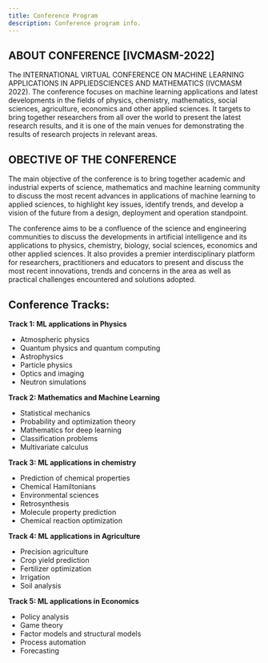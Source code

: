 ```yaml
---
title: Conference Program
description: Conference program info.
---
```

## ABOUT CONFERENCE [IVCMASM-2022] 
The INTERNATIONAL VIRTUAL CONFERENCE ON MACHINE LEARNING APPLICATIONS IN APPLIEDSCIENCES AND MATHEMATICS (IVCMASM 2022). The conference focuses on machine learning applications and latest developments in the fields of physics, chemistry, mathematics, social sciences, agriculture, economics and other applied sciences. It targets to bring together researchers from all over the world to present the latest research results, and it is one of the main venues for demonstrating the results of research projects in relevant areas.

## OBECTIVE OF THE CONFERENCE 
The main objective of the conference is to bring together academic and industrial experts of science, mathematics and machine learning community to discuss the most recent advances in applications of machine learning to applied sciences, to highlight key issues, identify trends, and develop a vision of the future from a design, deployment and operation standpoint. 

The conference aims to be a confluence of the science and engineering communities to discuss the developments in artificial intelligence and its applications to physics, chemistry, biology, social sciences, economics and other applied sciences. It also provides a premier interdisciplinary platform for researchers, practitioners and educators to present and discuss the most recent innovations, trends and concerns in the area as well as practical challenges encountered and solutions adopted.

## Conference Tracks:

**Track 1: ML applications in Physics**
* Atmospheric physics
* Quantum physics and quantum computing
* Astrophysics
* Particle physics
* Optics and imaging
* Neutron simulations

**Track 2: Mathematics and Machine Learning**
* Statistical mechanics
* Probability and optimization theory
* Mathematics for deep learning
* Classification problems
* Multivariate calculus

**Track 3: ML applications in chemistry**
* Prediction of chemical properties
* Chemical Hamiltonians
* Environmental sciences
* Retrosynthesis
* Molecule property prediction
* Chemical reaction optimization

**Track 4: ML applications in Agriculture**
* Precision agriculture
* Crop yield prediction
* Fertilizer optimization
* Irrigation
* Soil analysis

**Track 5: ML applications in Economics**
* Policy analysis
* Game theory
* Factor models and structural models
* Process automation
* Forecasting